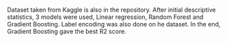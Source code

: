 Dataset taken from Kaggle is also in the repository. 
After initial descriptive statistics, 3 models were used, Linear regression, Random Forest and Gradient Boosting. Label encoding was also done on he dataset.
In the end, Gradient Boosting gave the best R2 score. 
